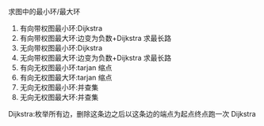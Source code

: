 求图中的最小环/最大环

1. 有向带权图最小环:Dijkstra
2. 有向带权图最大环:边变为负数+Dijkstra 求最长路
3. 无向带权图最小环:Dijkstra
4. 无向带权图最大环:边变为负数+Dijkstra 求最长路
5. 有向无权图最小环:tarjan 缩点
6. 有向无权图最大环:tarjan 缩点
7. 无向无权图最小环:并查集
8. 无向无权图最大环:并查集

Dijkstra:枚举所有边，删除这条边之后以这条边的端点为起点终点跑一次 Dijkstra
